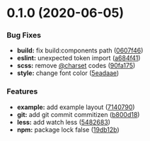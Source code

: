 # 0.1.0 (2020-06-05)


### Bug Fixes

* **build:** fix build:components path ([0607f46](https://github.com/coolslow/screw-ui/commit/0607f467cf712b0b90b2d352dc13468e73fb5c1b))
* **eslint:** unexpected token import ([a684f41](https://github.com/coolslow/screw-ui/commit/a684f416e41ad1d99d4bef410a858f7969ab22e5))
* **scss:** remove [@charset](https://github.com/charset) codes ([90fa175](https://github.com/coolslow/screw-ui/commit/90fa175dcb06b78bb5fb9f06e5078fcfe2a4f5d3))
* **style:** change font color ([5eadaae](https://github.com/coolslow/screw-ui/commit/5eadaaeb2f409338db23658817abeaf145635031))


### Features

* **example:** add example layout ([7140790](https://github.com/coolslow/screw-ui/commit/7140790226e216a1fc764237e8154878ecaf712f))
* **git:** add git commit commitizen ([b800d18](https://github.com/coolslow/screw-ui/commit/b800d18e2d77a76bc367d38502b6feb891005e7a))
* **less:** add watch less ([5482683](https://github.com/coolslow/screw-ui/commit/5482683668782acb727620794ac1ee2c2368bdde))
* **npm:** package lock false ([19db12b](https://github.com/coolslow/screw-ui/commit/19db12b02fe1b0541ffe4eb406106896630ad553))



